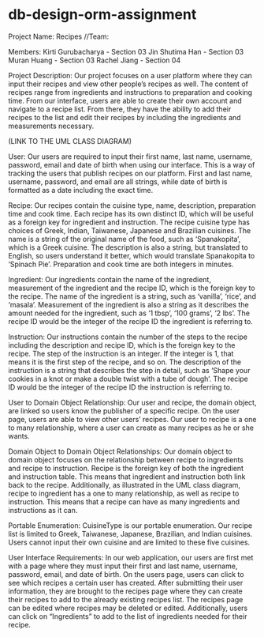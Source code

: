 # db-design-orm-assignment

Project Name: Recipes
//Team: 

Members:
Kirti Gurubacharya - Section 03
Jin Shutima Han - Section 03
Muran Huang - Section 03
Rachel Jiang - Section 04

Project Description: 
Our project focuses on a user platform where they can input their recipes and view other people’s recipes as well. The content of recipes range from 
ingredients and instructions to preparation and cooking time. From our interface, users are able to create their own account and navigate to a recipe list. 
From there, they have the ability to add their recipes to the list and edit their recipes by including the ingredients and measurements necessary. 

(LINK TO THE UML CLASS DIAGRAM)

User: 
Our users are required to input their first name, last name, username, password, email and date of birth when using our interface. 
This is a way of tracking the users that publish recipes on our platform. First and last name, username, password, and email are all strings, 
while date of birth is formatted as a date including the exact time. 

Recipe: 
Our recipes contain the cuisine type, name, description, preparation time and cook time. Each recipe has its own distinct ID, 
which will be useful as a foreign key for ingredient and instruction. The recipe cuisine type has choices of Greek, Indian, Taiwanese, 
Japanese and Brazilian cuisines. The name is a string of the original name of the food, such as ‘Spanakopita’, which is a Greek cuisine. 
The description is also a string, but translated to English, so users understand it better, which would translate Spanakopita to ‘Spinach Pie’. 
Preparation and cook time are both integers in minutes. 

Ingredient: 
Our ingredients contain the name of the ingredient, measurement of the ingredient and the recipe ID, which is the foreign key to the recipe. 
The name of the ingredient is a string, such as ‘vanilla’, ‘rice’, and ‘masala’. Measurement of the ingredient is also a string as it describes the amount 
needed for the ingredient, such as ‘1 tbsp’, ‘100 grams’, ‘2 lbs’. The recipe ID would be the integer of the recipe ID the ingredient is referring to. 

Instruction: 
Our instructions contain the number of the steps to the recipe including the description and recipe ID, which is the foreign key to the recipe. 
The step of the instruction is an integer. If the integer is 1, that means it is the first step of the recipe, and so on. The description of the instruction 
is a string that describes the step in detail, such as ‘Shape your cookies in a knot or make a double twist with a tube of dough’. The recipe ID would be 
the integer of the recipe ID the instruction is referring to. 

User to Domain Object Relationship: 
Our user and recipe, the domain object, are linked so users know the publisher of a specific recipe. On the user page, users are able to view other users’ recipes. 
Our user to recipe is a one to many relationship, where a user can create as many recipes as he or she wants. 

Domain Object to Domain Object Relationships: 
Our domain object to domain object focuses on the relationship between recipe to ingredients and recipe to instruction. 
Recipe is the foreign key of both the ingredient and instruction table. This means that ingredient and instruction both link back to the recipe. Additionally, as 
illustrated in the UML class diagram, recipe to ingredient has a one to many relationship, as well as recipe to instruction. This means that a recipe can have as 
many ingredients and instructions as it can. 

Portable Enumeration: 
CuisineType is our portable enumeration. Our recipe list is limited to Greek, Taiwanese, Japanese, Brazilian, and Indian cuisines. Users cannot input their own 
cuisine and are limited to these five cuisines. 

User Interface Requirements: 
In our web application, our users are first met with a page where they must input their first and last name, username, 
password, email, and date of birth. On the users page, users can click to see which recipes a certain user has created. After submitting their user information, 
they are brought to the recipes page where they can create their recipes to add to the already existing recipes list. The recipes page can be edited where recipes 
may be deleted or edited. Additionally, users can click on “Ingredients” to add to the list of ingredients needed for their recipe. 
